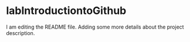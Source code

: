# labIntroductiontoGithub
I am editing the README file. Adding some more details about the project description.
